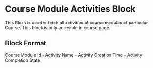 # Course Module Activities Block

This Block is used to fetch all activities of course modules of particular Course. This block is only accesible in course page.

## Block Format

Course Module Id - Activity Name - Activity Creation Time - Activity Completion State
